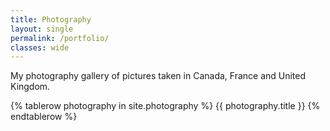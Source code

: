 ```yaml
---
title: Photography
layout: single
permalink: /portfolio/
classes: wide
---
```

My photography gallery of pictures taken in Canada, France and United Kingdom.

<table>
{% tablerow photography in site.photography %}
  {{ photography.title }}
{% endtablerow %}
</table>


